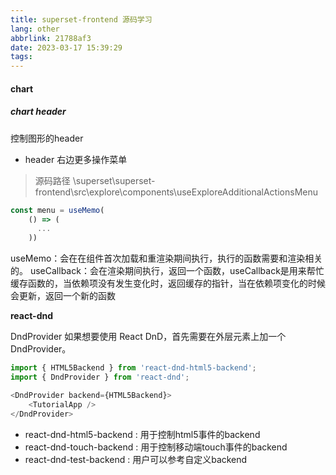 ```yaml
---
title: superset-frontend 源码学习
lang: other
abbrlink: 21788af3
date: 2023-03-17 15:39:29
tags:
---
```


#### chart
##### chart header  
控制图形的header
+ header 右边更多操作菜单
> 源码路径 \superset\superset-frontend\src\explore\components\useExploreAdditionalActionsMenu
```javascript
const menu = useMemo(
    () => (
      ...
    ))

```
useMemo：会在在组件首次加载和重渲染期间执行，执行的函数需要和渲染相关的。
useCallback：会在渲染期间执行，返回一个函数，useCallback是用来帮忙缓存函数的，当依赖项没有发生变化时，返回缓存的指针，当在依赖项变化的时候会更新，返回一个新的函数


**react-dnd** 

DndProvider
如果想要使用 React DnD，首先需要在外层元素上加一个 DndProvider。
```javascript
import { HTML5Backend } from 'react-dnd-html5-backend';
import { DndProvider } from 'react-dnd';

<DndProvider backend={HTML5Backend}>
    <TutorialApp />
</DndProvider>
```

+ react-dnd-html5-backend : 用于控制html5事件的backend
+ react-dnd-touch-backend : 用于控制移动端touch事件的backend
+ react-dnd-test-backend : 用户可以参考自定义backend